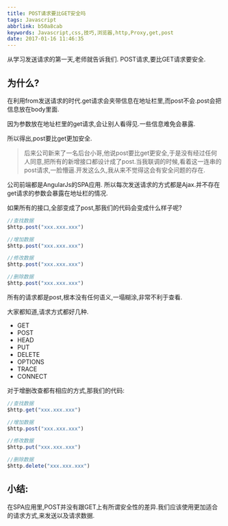 ```yaml
---
title: POST请求要比GET安全吗
tags: Javascript
abbrlink: b50a8cab
keywords: Javascript,css,技巧,浏览器,http,Proxy,get,post
date: 2017-01-16 11:46:35
---
```


从学习发送请求的第一天,老师就告诉我们.
POST请求,要比GET请求要安全.

## 为什么?
在利用from发送请求的时代.get请求会夹带信息在地址栏里,而post不会.post会把信息放在body里面.

因为参数放在地址栏里的get请求,会让别人看得见.一些信息难免会暴露.

所以得出,post要比get更加安全.

> 后来公司新来了一名后台小哥,他说post要比get更安全,于是没有经过任何人同意,把所有的新增接口都设计成了post.当我联调的时候,看着这一连串的post请求,一脸懵逼.开发这么久,我从来不觉得这会有安全问题的存在.

公司前端都是AngularJs的SPA应用. 所以每次发送请求的方式都是Ajax.并不存在get请求的参数会暴露在地址栏的情况.

如果所有的接口,全部变成了post,那我们的代码会变成什么样子呢?

```javascript
//查找数据
$http.post("xxx.xxx.xxx")

//增加数据
$http.post("xxx.xxx.xxx")

//修改数据
$http.post("xxx.xxx.xxx")

//删除数据
$http.post("xxx.xxx.xxx")
```

所有的请求都是post,根本没有任何语义,一塌糊涂,非常不利于查看.


大家都知道,请求方式都好几种.

* GET
* POST
* HEAD
* PUT
* DELETE
* OPTIONS
* TRACE
* CONNECT


对于增删改查都有相应的方式,那我们的代码:

```javascript
//查找数据
$http.get("xxx.xxx.xxx")

//增加数据
$http.post("xxx.xxx.xxx")

//修改数据
$http.put("xxx.xxx.xxx")

//删除数据
$http.delete("xxx.xxx.xxx")
```

## 小结: 
在SPA应用里,POST并没有跟GET上有所谓安全性的差异.我们应该使用更加适合的请求方式,来发送以及请求数据.


